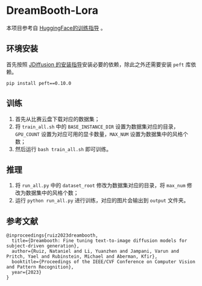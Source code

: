 # DreamBooth-Lora

本项目参考自 [HuggingFace的训练指导](https://huggingface.co/docs/peft/main/en/task_guides/dreambooth_lora) 。

## 环境安装

首先按照 [JDiffusion 的安装指导](../../README.md)安装必要的依赖，除此之外还需要安装 `peft` 库依赖。
```
pip install peft==0.10.0
```
## 训练

1. 首先从比赛云盘下载对应的数据集；
2. 将 `train_all.sh` 中的 `BASE_INSTANCE_DIR` 设置为数据集对应的目录，`GPU_COUNT` 设置为对应可用的显卡数量，`MAX_NUM` 设置为数据集中的风格个数；
3. 然后运行 `bash train_all.sh` 即可训练。

## 推理

1. 将 `run_all.py` 中的 `dataset_root` 修改为数据集对应的目录，将 `max_num` 修改为数据集中的风格个数；
2. 运行 `python run_all.py` 进行训练，对应的图片会输出到 `output` 文件夹。


## 参考文献

```
@inproceedings{ruiz2023dreambooth,
  title={Dreambooth: Fine tuning text-to-image diffusion models for subject-driven generation},
  author={Ruiz, Nataniel and Li, Yuanzhen and Jampani, Varun and Pritch, Yael and Rubinstein, Michael and Aberman, Kfir},
  booktitle={Proceedings of the IEEE/CVF Conference on Computer Vision and Pattern Recognition},
  year={2023}
}
```
